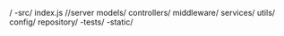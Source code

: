 /
    -src/
        index.js //server
        models/
        controllers/
        middleware/
        services/
        utils/
        config/
        repository/
    -tests/
    -static/ 
    
